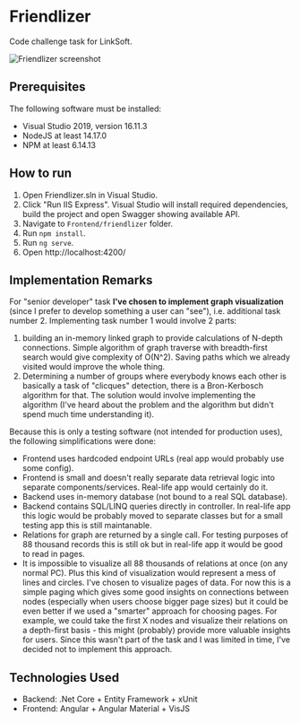 # Friendlizer

Code challenge task for LinkSoft.

![Friendlizer screenshot](https://i.ibb.co/sjBbz43/friendlizer.png "Screenshot")

## Prerequisites

The following software must be installed:
* Visual Studio 2019, version 16.11.3
* NodeJS at least 14.17.0
* NPM at least 6.14.13

## How to run

1. Open Friendlizer.sln in Visual Studio.
1. Click "Run IIS Express". Visual Studio will install required dependencies, build the project and open Swagger showing available API.
1. Navigate to `Frontend/friendlizer` folder.
1. Run `npm install`.
1. Run `ng serve`.
1. Open http://localhost:4200/

## Implementation Remarks

For "senior developer" task **I've chosen to implement graph visualization** (since I prefer to develop something a user can "see"), i.e. additional task number 2.
Implementing task number 1 would involve 2 parts:

 1. building an in-memory linked graph to provide calculations of N-depth connections. Simple algorithm of graph traverse with breadth-first search would give complexity of O(N^2). Saving paths which we already visited would improve the whole thing.
 1. Determining a number of groups where everybody knows each other is basically a task of "clicques" detection, there is a Bron-Kerbosch algorithm for that. The solution would involve implementing the algorithm (I've heard about the problem and the algorithm but didn't spend much time understanding it).

Because this is only a testing software (not intended for production uses), the following simplifications were done:
* Frontend uses hardcoded endpoint URLs (real app would probably use some config).
* Frontend is small and doesn't really separate data retrieval logic into separate components/services. Real-life app would certainly do it.
* Backend uses in-memory database (not bound to a real SQL database).
* Backend contains SQL/LINQ queries directly in controller. In real-life app this logic would be probably moved to separate classes but for a small testing app this is still maintanable.
* Relations for graph are returned by a single call. For testing purposes of 88 thousand records this is still ok but in real-life app it would be good to read in pages.
* It is impossible to visualize all 88 thousands of relations at once (on any normal PC). Plus this kind of visualization would represent a mess of lines and circles. I've chosen to visualize pages of data. For now this is a simple paging which gives some good insights on connections between nodes (especially when users choose bigger page sizes) but it could be even better if we used a "smarter" approach for choosing pages. For example, we could take the first X nodes and visualize their relations on a depth-first basis - this might (probably) provide more valuable insights for users. Since this wasn't part of the task and I was limited in time, I've decided not to implement this approach.

## Technologies Used

* Backend: .Net Core + Entity Framework + xUnit
* Frontend: Angular + Angular Material + VisJS